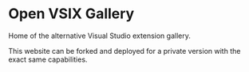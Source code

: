 # Open VSIX Gallery

Home of the alternative Visual Studio extension gallery.

This website can be forked and deployed for a private version with the exact same capabilities.